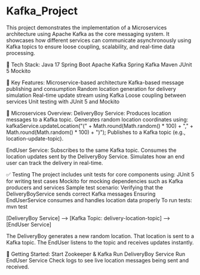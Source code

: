 # Kafka_Project
This project demonstrates the implementation of a Microservices architecture using Apache Kafka as the core messaging system. It showcases how different services can communicate asynchronously using Kafka topics to ensure loose coupling, scalability, and real-time data processing.


🔧 Tech Stack:
Java 17
Spring Boot
Apache Kafka
Spring Kafka
Maven
JUnit 5
Mockito

🧩 Key Features:
Microservice-based architecture
Kafka-based message publishing and consumption
Random location generation for delivery simulation
Real-time update stream using Kafka
Loose coupling between services
Unit testing with JUnit 5 and Mockito

🧠 Microservices Overview:
DeliveryBoy Service:
Produces location messages to a Kafka topic.
Generates random location coordinates using:
kafkaService.updateLocation("(" + Math.round(Math.random() * 100) + "," + Math.round(Math.random() * 100) + ")");
Publishes to a Kafka topic (e.g., location-update-topic).

EndUser Service:
Subscribes to the same Kafka topic.
Consumes the location updates sent by the DeliveryBoy Service.
Simulates how an end user can track the delivery in real-time.

✅ Testing
The project includes unit tests for core components using:
JUnit 5 for writing test cases
Mockito for mocking dependencies such as Kafka producers and services
Sample test scenario:
Verifying that the DeliveryBoyService sends correct Kafka messages
Ensuring EndUserService consumes and handles location data properly
To run tests:
mvn test

[DeliveryBoy Service] --> [Kafka Topic: delivery-location-topic] --> [EndUser Service]

The DeliveryBoy generates a new random location.
That location is sent to a Kafka topic.
The EndUser listens to the topic and receives updates instantly.

🚀 Getting Started:
Start Zookeeper & Kafka
Run DeliveryBoy Service
Run EndUser Service
Check logs to see live location messages being sent and received.





